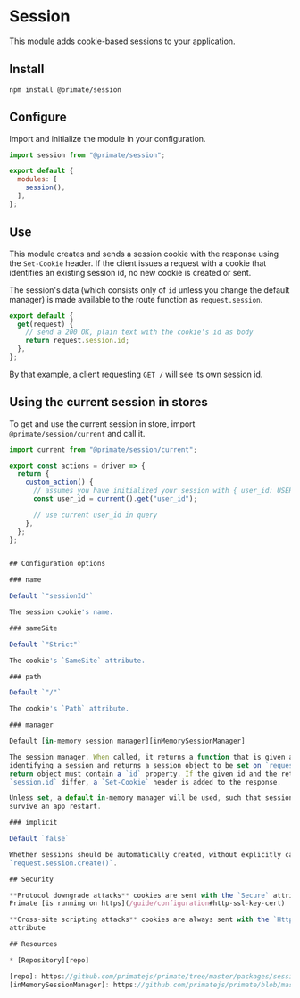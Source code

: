 # Session

This module adds cookie-based sessions to your application.

## Install

`npm install @primate/session`

## Configure

Import and initialize the module in your configuration.

```js caption=primate.config.js
import session from "@primate/session";

export default {
  modules: [
    session(),
  ],
};
```

## Use

This module creates and sends a session cookie with the response using the
`Set-Cookie` header. If the client issues a request with a cookie that
identifies an existing session id, no new cookie is created or sent.

The session's data (which consists only of `id` unless you change the
default manager) is made available to the route function as `request.session`.

```js caption=routes/index.js
export default {
  get(request) {
    // send a 200 OK, plain text with the cookie's id as body
    return request.session.id;
  },
};
```

By that example, a client requesting `GET /` will see its own session id.

## Using the current session in stores

To get and use the current session in store, import `@primate/session/current`
and call it.

```js
import current from "@primate/session/current";

export const actions = driver => {
  return {
    custom_action() {
      // assumes you have initialized your session with { user_id: USER_ID }
      const user_id = current().get("user_id");

      // use current user_id in query
    },
  };
};


## Configuration options

### name

Default `"sessionId"`

The session cookie's name.

### sameSite

Default `"Strict"`

The cookie's `SameSite` attribute.

### path

Default `"/"`

The cookie's `Path` attribute.

### manager

Default [in-memory session manager][inMemorySessionManager]

The session manager. When called, it returns a function that is given an id
identifying a session and returns a session object to be set on `request`. The
return object must contain a `id` property. If the given id and the returned
`session.id` differ, a `Set-Cookie` header is added to the response.

Unless set, a default in-memory manager will be used, such that sessions do not
survive an app restart.

### implicit

Default `false`

Whether sessions should be automatically created, without explicitly calling
`request.session.create()`.

## Security

**Protocol downgrade attacks** cookies are sent with the `Secure` attribute if
Primate [is running on https](/guide/configuration#http-ssl-key-cert)

**Cross-site scripting attacks** cookies are always sent with the `HttpOnly`
attribute

## Resources

* [Repository][repo]

[repo]: https://github.com/primatejs/primate/tree/master/packages/session
[inMemorySessionManager]: https://github.com/primatejs/primate/blob/master/packages/session/src/module.js#L7-L37
